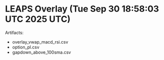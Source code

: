 # LEAPS Overlay (Tue Sep 30 18:58:03 UTC 2025 UTC)

Artifacts:
- overlay_vwap_macd_rsi.csv
- option_pl.csv
- gapdown_above_100sma.csv
